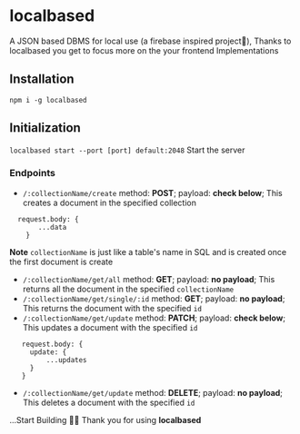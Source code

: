 # localbased
A JSON based DBMS for local use (a firebase inspired project🙂),
Thanks to localbased you get to focus more on the your frontend Implementations


## Installation
`npm i -g localbased`

## Initialization
`localbased start --port [port] default:2048`
 Start the server


### Endpoints
 - ```/:collectionName/create``` method: **POST**; payload: **check below**; This creates a document in the specified collection
```
  request.body: {
       ...data
    }
 ```
 **Note** `collectionName` is just like a table's name in SQL and is created once the first document is create
 
 - ```/:collectionName/get/all``` method: **GET**; payload: **no payload**; This returns all the document in the specified `collectionName`
 - ```/:collectionName/get/single/:id``` method: **GET**; payload: **no payload**; This returns the document with the specified `id`
 - ```/:collectionName/get/update``` method: **PATCH**; payload: **check below**; This updates a document with the specified `id` 
 ```
    request.body: {
      update: {
          ...updates
      }
    }
 ```
  - ```/:collectionName/get/update``` method: **DELETE**; payload: **no payload**; This deletes a document with the specified `id` 

...Start Building 🚀🚀
Thank you for using **localbased**

